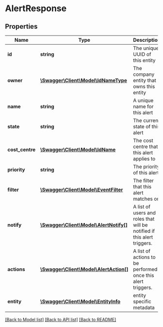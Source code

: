 # AlertResponse

## Properties
Name | Type | Description | Notes
------------ | ------------- | ------------- | -------------
**id** | **string** | The unique UUID of this entity | 
**owner** | [**\Swagger\Client\Model\IdNameType**](IdNameType.md) | The company entity that owns this entity | 
**name** | **string** | A unique name for this alert | [optional] 
**state** | **string** | The current state of this alert | [optional] 
**cost_centre** | [**\Swagger\Client\Model\IdName**](IdName.md) | The cost centre that this alert applies to | [optional] 
**priority** | **string** | The priority of this alert | [optional] 
**filter** | [**\Swagger\Client\Model\EventFilter**](EventFilter.md) | The filter that this alert matches on | [optional] 
**notify** | [**\Swagger\Client\Model\AlertNotify[]**](AlertNotify.md) | A list of users and roles that will be notified if this alert triggers. | [optional] 
**actions** | [**\Swagger\Client\Model\AlertAction[]**](AlertAction.md) | A list of actions to be performed once this alert triggers. | [optional] 
**entity** | [**\Swagger\Client\Model\EntityInfo**](EntityInfo.md) | entity specific metadata | [optional] 

[[Back to Model list]](../README.md#documentation-for-models) [[Back to API list]](../README.md#documentation-for-api-endpoints) [[Back to README]](../README.md)


